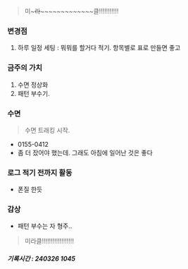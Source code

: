 > 미~~~~~라~~~~~~~~~~~~~~~~~클!!!!!!!!!!!

### 변경점

1. 하루 일정 세팅 : 뭐뭐를 할거다 적기. 항목별로 표로 만들면 좋고

### 금주의 가치

1. 수면 정상화
2. 패턴 부수기.

### 수면

> 수면 트래킹 시작.

- 0155-0412
- 좀 더 잤어야 했는데. 그래도 아침에 일어난 것은 좋다

### 로그 적기 전까지 활동

- 폰질 한듯

### 감상

- 패턴 부수는 자 형주..

> 미라클!!!!!!!!!!!!!!!!!!

##### 기록시간 : 240326 1045
